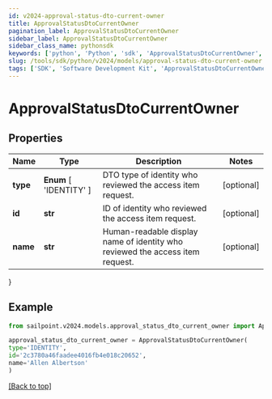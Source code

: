 ```yaml
---
id: v2024-approval-status-dto-current-owner
title: ApprovalStatusDtoCurrentOwner
pagination_label: ApprovalStatusDtoCurrentOwner
sidebar_label: ApprovalStatusDtoCurrentOwner
sidebar_class_name: pythonsdk
keywords: ['python', 'Python', 'sdk', 'ApprovalStatusDtoCurrentOwner', 'V2024ApprovalStatusDtoCurrentOwner'] 
slug: /tools/sdk/python/v2024/models/approval-status-dto-current-owner
tags: ['SDK', 'Software Development Kit', 'ApprovalStatusDtoCurrentOwner', 'V2024ApprovalStatusDtoCurrentOwner']
---
```


# ApprovalStatusDtoCurrentOwner


## Properties

Name | Type | Description | Notes
------------ | ------------- | ------------- | -------------
**type** |  **Enum** [  'IDENTITY' ] | DTO type of identity who reviewed the access item request. | [optional] 
**id** | **str** | ID of identity who reviewed the access item request. | [optional] 
**name** | **str** | Human-readable display name of identity who reviewed the access item request. | [optional] 
}

## Example

```python
from sailpoint.v2024.models.approval_status_dto_current_owner import ApprovalStatusDtoCurrentOwner

approval_status_dto_current_owner = ApprovalStatusDtoCurrentOwner(
type='IDENTITY',
id='2c3780a46faadee4016fb4e018c20652',
name='Allen Albertson'
)

```
[[Back to top]](#) 

